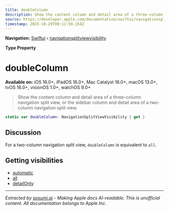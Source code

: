 ```yaml
---
title: doubleColumn
description: Show the content column and detail area of a three-column navigation split view, or the sidebar column and detail area of a two-column navigation split view.
source: https://developer.apple.com/documentation/swiftui/navigationsplitviewvisibility/doublecolumn
timestamp: 2025-10-29T00:11:59.154Z
---
```


**Navigation:** [Swiftui](/documentation/swiftui) › [navigationsplitviewvisibility](/documentation/swiftui/navigationsplitviewvisibility)

**Type Property**

# doubleColumn

**Available on:** iOS 16.0+, iPadOS 16.0+, Mac Catalyst 16.0+, macOS 13.0+, tvOS 16.0+, visionOS 1.0+, watchOS 9.0+

> Show the content column and detail area of a three-column navigation split view, or the sidebar column and detail area of a two-column navigation split view.

```swift
static var doubleColumn: NavigationSplitViewVisibility { get }
```

## Discussion

For a two-column navigation split view, `doubleColumn` is equivalent to `all`.

## Getting visibilities

- [automatic](/documentation/swiftui/navigationsplitviewvisibility/automatic)
- [all](/documentation/swiftui/navigationsplitviewvisibility/all)
- [detailOnly](/documentation/swiftui/navigationsplitviewvisibility/detailonly)

---

*Extracted by [sosumi.ai](https://sosumi.ai) - Making Apple docs AI-readable.*
*This is unofficial content. All documentation belongs to Apple Inc.*
